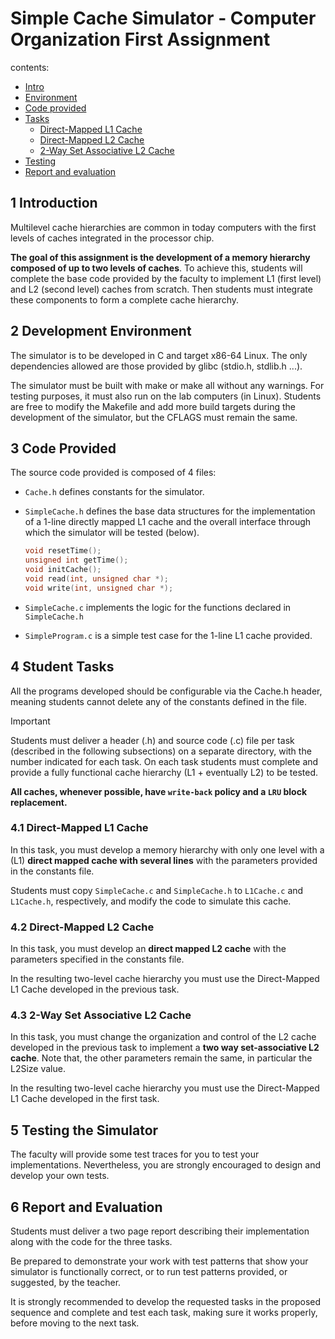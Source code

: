 # Simple Cache Simulator - Computer Organization First Assignment
contents:
- [Intro](#1-introduction)
- [Environment](#2-development-environment)
- [Code provided](#3-code-provided)
- [Tasks](#4-student-tasks)
    - [Direct-Mapped L1 Cache](#41-direct-mapped-l1-cache)
    - [Direct-Mapped L2 Cache](#42-direct-mapped-l2-cache)
    - [2-Way Set Associative L2 Cache](#43-2-way-set-associative-l2-cache)
- [Testing](#5-testing-the-simulator)
- [Report and evaluation](#6-report-and-evaluation)

## 1 Introduction
Multilevel cache hierarchies are common in today computers with the first levels of caches integrated in the processor chip.<br>

**The goal of this assignment is the development of a memory hierarchy composed of up to two levels of caches**. To achieve this, students will complete the base code provided by the faculty to implement L1 (first level) and L2 (second level) caches from scratch. Then students must integrate these components to form a complete cache hierarchy.

## 2 Development Environment
The simulator is to be developed in C and target x86-64 Linux. The only dependencies allowed are those provided by glibc (stdio.h, stdlib.h ...).<br>

The simulator must be built with make or make all without any warnings. For testing purposes, it must also run on the lab computers (in Linux).
Students are free to modify the Makefile and add more build targets during the development of the simulator, but the CFLAGS must remain the same.


## 3 Code Provided
The source code provided is composed of 4 files:
- `Cache.h` defines constants for the simulator.
- `SimpleCache.h` defines the base data structures for the implementation of a 1-line directly mapped L1 cache and the overall interface through which the simulator will be tested (below).

    ```C
    void resetTime();
    unsigned int getTime();
    void initCache();
    void read(int, unsigned char *);
    void write(int, unsigned char *);
    ```

- `SimpleCache.c` implements the logic for the functions declared in `SimpleCache.h`
- `SimpleProgram.c` is a simple test case for the 1-line L1 cache provided.


## 4 Student Tasks
All the programs developed should be configurable via the Cache.h header, meaning students cannot delete any of the constants defined in the file.<br>

> [!IMPORTANT]
> Students must deliver a header (.h) and source code (.c) file per task (described in the following subsections) on a separate directory, with the number indicated for each task. On each task students must complete and provide a fully functional cache hierarchy (L1 + eventually L2) to be tested.

**All caches, whenever possible, have `write-back` policy and a `LRU` block replacement.**

### 4.1 Direct-Mapped L1 Cache
In this task, you must develop a memory hierarchy with only one level with a (L1) **direct mapped cache with several lines** with the parameters provided in the constants file.<br>

Students must copy `SimpleCache.c` and `SimpleCache.h` to `L1Cache.c` and `L1Cache.h`, respectively, and modify the code to simulate this cache.

### 4.2 Direct-Mapped L2 Cache
In this task, you must develop an **direct mapped L2 cache** with the parameters specified in the constants file.<br>

In the resulting two-level cache hierarchy you must use the Direct-Mapped L1 Cache developed in the previous task.

### 4.3 2-Way Set Associative L2 Cache
In this task, you must change the organization and control of the L2 cache developed in the previous task to implement a **two way set-associative L2 cache**. Note that, the other parameters remain the same, in particular the L2Size value.<br>

In the resulting two-level cache hierarchy you must use the Direct-Mapped L1 Cache developed in the first task.

## 5 Testing the Simulator
The faculty will provide some test traces for you to test your implementations. Nevertheless, you are strongly encouraged to design and develop your own tests.

## 6 Report and Evaluation
Students must deliver a two page report describing their implementation along with the code for the three tasks.<br>

Be prepared to demonstrate your work with test patterns that show your simulator is functionally correct, or to run test patterns provided, or suggested, by the teacher.<br>

It is strongly recommended to develop the requested tasks in the proposed sequence and complete and test each task, making sure it works properly, before moving to the next task.